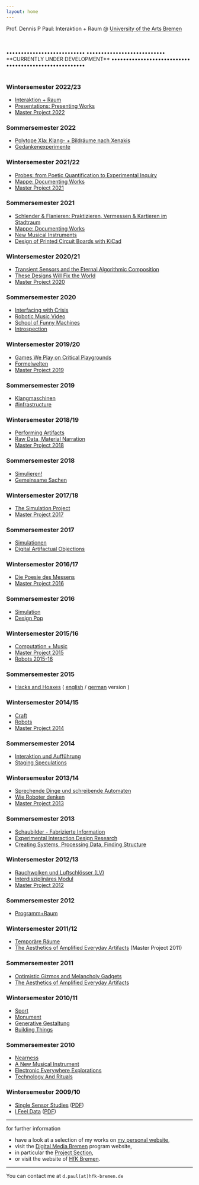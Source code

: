 ```yaml
---
layout: home
---
```


Prof. Dennis P Paul: Interaktion + Raum @ [University of the Arts Bremen](http://www.hfk-bremen.de/)

<br>
<br>
•••••••••••••••••••••••••••    
•••••••••••••••••••••••••••    
**CURRENTLY UNDER DEVELOPMENT**    
•••••••••••••••••••••••••••    
•••••••••••••••••••••••••••    
<br>
<br>

### Wintersemester 2022/23

*   [Interaktion + Raum](./Interaktion_%2B_Raum)
*   [Presentations: Presenting Works](./Presentations:_Presenting_Works)
*   [Master Project 2022](./Master_Project_2022)

### Sommersemester 2022

*   [Polytope XIa: Klang- + Bildräume nach Xenakis](./Polytope_XIa:_Klang-_%2B_Bildr%C3%A4ume_nach_Xenakis)
*   [Gedankenexperimente](./Gedankenexperimente)

### Wintersemester 2021/22

*   [Probes: from Poetic Quantification to Experimental Inquiry](./Probes:_from_Poetic_Quantification_to_Experimental_Inquiry)
*   [Mappe: Documenting Works](./Mappe:_Documenting_Works)
*   [Master Project 2021](./Master_Project_2021)

### Sommersemester 2021

*   [Schlender & Flanieren: Praktizieren, Vermessen & Kartieren im Stadtraum](./Schlender_%26_Flanieren:_Praktizieren,_Vermessen_%26_Kartieren_im_Stadtraum)
*   [Mappe: Documenting Works](./Mappe:_Documenting_Works)
*   [New Musical Instruments](./New_Musical_Instruments)
*   [Design of Printed Circuit Boards with KiCad](./Design_of_Printed_Circuit_Boards_with_KiCad)

### Wintersemester 2020/21

*   [Transient Sensors and the Eternal Algorithmic Composition](./Transient_Sensors_and_the_Eternal_Algorithmic_Composition)
*   [These Designs Will Fix the World](./These_Designs_Will_Fix_the_World)
*   [Master Project 2020](./Master_Project_2020)

### Sommersemester 2020

*   [Interfacing with Crisis](./Interfacing_with_Crisis)
*   [Robotic Music Video](./Robotic_Music_Video)
*   [School of Funny Machines](./School_of_Funny_Machines)
*   [Introspection](./Introspection)

### Wintersemester 2019/20

*   [Games We Play on Critical Playgrounds](./Games_We_Play_on_Critical_Playgrounds)
*   [Formelwelten](./Formelwelten)
*   [Master Project 2019](./Master_Project_2019)

### Sommersemester 2019

*   [Klangmaschinen](./Klangmaschinen)
*   [#infrastructure](./infrastructure)

### Wintersemester 2018/19

*   [Performing Artifacts](./Performing_Artifacts)
*   [Raw Data, Material Narration](./Raw_Data,_Material_Narration)
*   [Master Project 2018](./Master_Project_2018)

### Sommersemester 2018

*   [Simulieren!](./Simulieren!)
*   [Gemeinsame Sachen](./Gemeinsame_Sachen)

### Wintersemester 2017/18

*   [The Simulation Project](./The_Simulation_Project)
*   [Master Project 2017](./Master_Project_2017)

### Sommersemester 2017

*   [Simulationen](./Simulationen)
*   [Digital Artifactual Objections](./Digital_Artifactual_Objections)

### Wintersemester 2016/17

*   [Die Poesie des Messens](./Die_Poesie_des_Messens)
*   [Master Project 2016](./Master_Project_2016)

### Sommersemester 2016

*   [Simulation](./Simulation)
*   [Design Pop](./Design_Pop)

### Wintersemester 2015/16

*   [Computation + Music](./Computation_%2B_Music)
*   [Master Project 2015](./Master_Project_2015)
*   [Robots 2015-16](./Robots_2015-16)

### Sommersemester 2015

*   [Hacks and Hoaxes](./Hacks_and_Hoaxes) ( [english](./Hacks_and_Hoaxes_(EN)) / [german](./Hacks_and_Hoaxes) version )

### Wintersemester 2014/15

*   [Craft](./Craft)
*   [Robots](./Robots)
*   [Master Project 2014](./Master_Project_2014)

### Sommersemester 2014

*   [Interaktion und Aufführung](./Interaktion_und_Auffuehrung)
*   [Staging Speculations](./Staging_Speculations)

### Wintersemester 2013/14

*   [Sprechende Dinge und schreibende Automaten](./Sprechende_Dinge_und_schreibende_Automaten)
*   [Wie Roboter denken](./Wie_Roboter_denken)
*   [Master Project 2013](./Master_Project_2013)

### Sommersemester 2013

*   [Schaubilder - Fabrizierte Information](./Schaubilder_-_Fabrizierte_Information)
*   [Experimental Interaction Design Research](./Experimental_Interaction_Design_Research)
*   [Creating Systems, Processing Data, Finding Structure](./Creating_Systems,_Processing_Data,_Finding_Structure)

### Wintersemester 2012/13

*   [Rauchwolken und Luftschlösser (LV)](./Rauchwolken_und_Luftschl%C3%B6sser_(LV))
*   [Interdisziplinäres Modul](./Interdisziplin%C3%A4res_Modul)
*   [Master Project 2012](./Master_Project_2012)

### Sommersemester 2012

*   [Programm+Raum](./Programm+Raum)

### Wintersemester 2011/12

*   [Temporäre Räume](./Temporäre_Räume)
*   [The Aesthetics of Amplified Everyday Artifacts](./The_Aesthetics_of_Amplified_Everyday_Artifacts) (Master Project 2011)

### Sommersemester 2011

*   [Optimistic Gizmos and Melancholy Gadgets](./Optimistic_Gizmos_and_Melancholy_Gadgets)
*   [The Aesthetics of Amplified Everyday Artifacts](./The_Aesthetics_of_Amplified_Everyday_Artifacts)

### Wintersemester 2010/11

*   [Sport](./Sport)
*   [Monument](./Monument)
*   [Generative Gestaltung](./Generative_Gestaltung)
*   [Building Things](./Building_Things)

### Sommersemester 2010

*   [Nearness](./Nearness)
*   [A New Musical Instrument](./A_New_Musical_Instrument)
*   [Electronic Everywhere Explorations](./Electronic_Everywhere_Explorations)
*   [Technology And Rituals](./Technology_And_Rituals)

### Wintersemester 2009/10

*   [Single Sensor Studies](./Single_Sensor_Studies) ([PDF](http://www.dennisppaul.de/hfk-bremen/data/Single_Sensor_Studies.pdf))
*   [I Feel Data](./I_Feel_Data) ([PDF](http://www.dennisppaul.de/hfk-bremen/data/I_Feel_Data.pdf))

---

for further information  
  
*   have a look at a selection of my works on [my personal website](http://www.dennisppaul.de),
*   visit the [Digital Media Bremen](http://www.digitalemedien-bremen.de/) program website,
*   in particular the [Project Section](http://digitalemedien-bremen.de/projekte),
*   or visit the website of [HfK Bremen](http://www.hfk-bremen.de/).

---

You can contact me at `d.paul(at)hfk-bremen.de`
